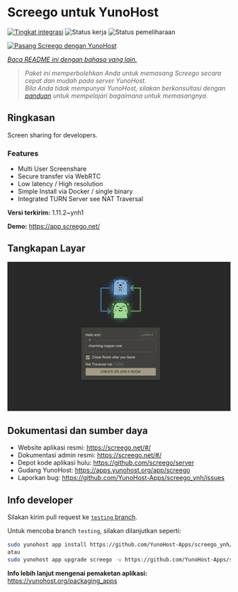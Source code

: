 <!--
N.B.: README ini dibuat secara otomatis oleh <https://github.com/YunoHost/apps/tree/master/tools/readme_generator>
Ini TIDAK boleh diedit dengan tangan.
-->

# Screego untuk YunoHost

[![Tingkat integrasi](https://apps.yunohost.org/badge/integration/screego)](https://ci-apps.yunohost.org/ci/apps/screego/)
![Status kerja](https://apps.yunohost.org/badge/state/screego)
![Status pemeliharaan](https://apps.yunohost.org/badge/maintained/screego)

[![Pasang Screego dengan YunoHost](https://install-app.yunohost.org/install-with-yunohost.svg)](https://install-app.yunohost.org/?app=screego)

*[Baca README ini dengan bahasa yang lain.](./ALL_README.md)*

> *Paket ini memperbolehkan Anda untuk memasang Screego secara cepat dan mudah pada server YunoHost.*  
> *Bila Anda tidak mempunyai YunoHost, silakan berkonsultasi dengan [panduan](https://yunohost.org/install) untuk mempelajari bagaimana untuk memasangnya.*

## Ringkasan

Screen sharing for developers.

### Features

- Multi User Screenshare
- Secure transfer via WebRTC
- Low latency / High resolution
- Simple Install via Docker / single binary
- Integrated TURN Server see NAT Traversal


**Versi terkirim:** 1.11.2~ynh1

**Demo:** <https://app.screego.net/>

## Tangkapan Layar

![Tangkapan Layar pada Screego](./doc/screenshots/screenshot.png)

## Dokumentasi dan sumber daya

- Website aplikasi resmi: <https://screego.net/#/>
- Dokumentasi admin resmi: <https://screego.net/#/>
- Depot kode aplikasi hulu: <https://github.com/screego/server>
- Gudang YunoHost: <https://apps.yunohost.org/app/screego>
- Laporkan bug: <https://github.com/YunoHost-Apps/screego_ynh/issues>

## Info developer

Silakan kirim pull request ke [`testing` branch](https://github.com/YunoHost-Apps/screego_ynh/tree/testing).

Untuk mencoba branch `testing`, silakan dilanjutkan seperti:

```bash
sudo yunohost app install https://github.com/YunoHost-Apps/screego_ynh/tree/testing --debug
atau
sudo yunohost app upgrade screego -u https://github.com/YunoHost-Apps/screego_ynh/tree/testing --debug
```

**Info lebih lanjut mengenai pemaketan aplikasi:** <https://yunohost.org/packaging_apps>
